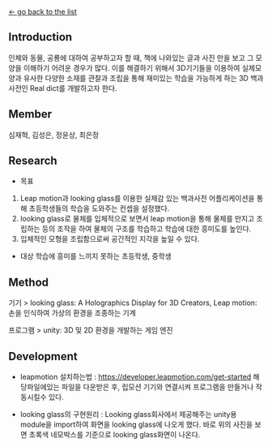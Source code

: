 [← go back to the list](https://github.com/Choieunjung/HCI-project-Real-dict/new/master)

## Introduction

인체와 동물, 공룡에 대하여 공부하고자 할 때, 책에 나와있는 글과 사진 만을 보고 그 모양을 이해하기 어려운 경우가 많다. 이를 해결하기 위해서 3D기기들을 이용하여 실제모양과 유사한 다양한 소재를 관찰과 조립을 통해 재미있는 학습을 가능하게 하는 3D 백과사전인 Real dict를 개발하고자 한다.

## Member

심재혁, 김성은, 정윤상, 최은정

## Research

- 목표
1) Leap motion과 looking glass를 이용한 실제감 있는 백과사전 어플리케이션을 통해 초등학생들의 학습을 도와주는 컨셉을 설정했다. 
2) looking glass로 물체를 입체적으로 보면서 leap motion을 통해 물체를 만지고 조립하는 등의 조작을 하여 물체의 구조를 학습하고 학습에 대한 흥미도를 높인다. 
3) 입체적인 모형을 조립함으로써 공간적인 지각을 높일 수 있다.

- 대상
학습에 흥미를 느끼지 못하는 초등학생, 중학생

##  Method

기기 > looking glass: A Holographics Display for 3D Creators, 
       Leap motion: 손을 인식하여 가상의 환경을 조종하는 기계 
       
프로그램 > unity: 3D 및 2D 환경을 개발하는 게임 엔진

## Development

- leapmotion 설치하는법
  : https://developer.leapmotion.com/get-started
    해당파일에있는 파일을 다운받은 후, 립모션 기기와 연결시켜 프로그램을 만들거나 작동시킬수 있다.
    
- looking glass의 구현원리
  : Looking glass회사에서 제공해주는 unity용 module을 import하여 화면을 looking glass에 나오게 했다. 바로 위의 사진을 보면 초록색 네모박스를 기준으로       looking glass화면이 나온다.
  
  
